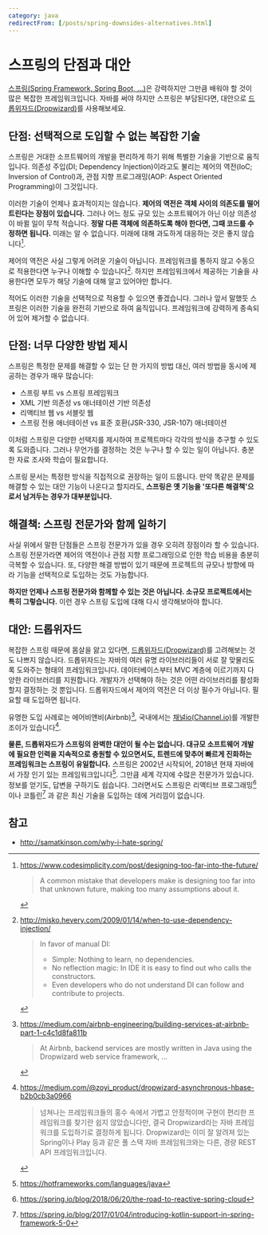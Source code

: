 ```yaml
---
category: java
redirectFrom: [/posts/spring-downsides-alternatives.html]
---
```


# 스프링의 단점과 대안

[스프링(Spring Framework, Spring Boot, …)][spring]은 강력하지만 그만큼 배워야 할 것이 많은 복잡한 프레임워크입니다. 자바를 써야 하지만 스프링은 부담된다면, 대안으로 [드롭위자드(Dropwizard)][dropwizard]를 사용해보세요.

[spring]: https://spring.io/
[dropwizard]: https://www.dropwizard.io/

## 단점: 선택적으로 도입할 수 없는 복잡한 기술

스프링은 거대한 소프트웨어의 개발을 편리하게 하기 위해 특별한 기술을 기반으로 움직입니다. 의존성 주입(DI; Dependency Injection)이라고도 불리는 제어의 역전(IoC; Inversion of Control)과, 관점 지향 프로그래밍(AOP: Aspect Oriented Programming)이 그것입니다.

이러한 기술이 언제나 효과적이지는 않습니다. **제어의 역전은 객체 사이의 의존도를 떨어트린다는 장점이 있습니다.** 그러나 어느 정도 규모 있는 소프트웨어가 아닌 이상 의존성이 바뀔 일이 무척 적습니다. **정말 다른 객체에 의존하도록 해야 한다면, 그때 코드를 수정하면 됩니다.** 미래는 알 수 없습니다. 미래에 대해 과도하게 대응하는 것은 좋지 않습니다[^designing-too-far].

[^designing-too-far]:
    <https://www.codesimplicity.com/post/designing-too-far-into-the-future/>

    > A common mistake that developers make is designing too far into that unknown future, making too many assumptions about it.

제어의 역전은 사실 그렇게 어려운 기술이 아닙니다. 프레임워크를 통하지 않고 수동으로 적용한다면 누구나 이해할 수 있습니다[^manual-di]. 하지만 프레임워크에서 제공하는 기술을 사용한다면 모두가 해당 기술에 대해 알고 있어야만 합니다.

[^manual-di]:
    <http://misko.hevery.com/2009/01/14/when-to-use-dependency-injection/>

    > In favor of manual DI:
    >
    > - Simple: Nothing to learn, no dependencies.
    > - No reflection magic: In IDE it is easy to find out who calls the constructors.
    > - Even developers who do not understand DI can follow and contribute to projects.

적어도 이러한 기술을 선택적으로 적용할 수 있으면 좋겠습니다. 그러나 앞서 말했듯 스프링은 이러한 기술을 완전히 기반으로 하여 움직입니다. 프레임워크에 강력하게 종속되어 있어 제거할 수 없습니다.

## 단점: 너무 다양한 방법 제시

스프링은 특정한 문제를 해결할 수 있는 단 한 가지의 방법 대신, 여러 방법을 동시에 제공하는 경우가 매우 많습니다:

- 스프링 부트 vs 스프링 프레임워크
- XML 기반 의존성 vs 애너테이션 기반 의존성
- 리액티브 웹 vs 서블릿 웹
- 스프링 전용 애너테이션 vs 표준 호환(JSR-330, JSR-107) 애너테이션

이처럼 스프링은 다양한 선택지를 제시하여 프로젝트마다 각각의 방식을 추구할 수 있도록 도와줍니다. 그러나 무언가를 결정하는 것은 누구나 할 수 있는 일이 아닙니다. 충분한 자료 조사와 학습이 필요합니다.

스프링 문서는 특정한 방식을 직접적으로 권장하는 일이 드뭅니다. 만약 똑같은 문제를 해결할 수 있는 대안 기능이 나온다고 할지라도, **스프링은 옛 기능을 '또다른 해결책'으로서 남겨두는 경우가 대부분입니다.**

## 해결책: 스프링 전문가와 함께 일하기

사실 위에서 말한 단점들은 스프링 전문가가 있을 경우 오히려 장점이라 할 수 있습니다. 스프링 전문가라면 제어의 역전이나 관점 지향 프로그래밍으로 인한 학습 비용을 충분히 극복할 수 있습니다. 또, 다양한 해결 방법이 있기 때문에 프로젝트의 규모나 방향에 따라 기능을 선택적으로 도입하는 것도 가능합니다.

**하지만 언제나 스프링 전문가와 함께할 수 있는 것은 아닙니다. 소규모 프로젝트에서는 특히 그렇습니다.** 이런 경우 스프링 도입에 대해 다시 생각해보아야 합니다.

## 대안: 드롭위자드

복잡한 스프링 때문에 몸살을 앓고 있다면, [드롭위자드(Dropwizard)][dropwizard]를 고려해보는 것도 나쁘지 않습니다. 드롭위자드는 자바의 여러 유명 라이브러리들이 서로 잘 맞물리도록 도와주는 형태의 프레임워크입니다. 데이터베이스부터 MVC 계층에 이르기까지 다양한 라이브러리를 지원합니다. 개발자가 선택해야 하는 것은 어떤 라이브러리를 활성화할지 결정하는 것 뿐입니다. 드롭위자드에서 제어의 역전은 더 이상 필수가 아닙니다. 필요할 때 도입하면 됩니다.

유명한 도입 사례로는 에어비앤비(Airbnb)[^in-airbnb], 국내에서는 [채널io(Channel.io)][channelio]를 개발한 조이가 있습니다[^in-zoyi].

[^in-airbnb]:
    <https://medium.com/airbnb-engineering/building-services-at-airbnb-part-1-c4c1d8fa811b>

    > At Airbnb, backend services are mostly written in Java using the Dropwizard web service framework, ...

[channelio]: https://channel.io/

[^in-zoyi]:
    <https://medium.com/@zoyi_product/dropwizard-asynchronous-hbase-b2b0cb3a0966>

    > 넘쳐나는 프레임워크들의 홍수 속에서 가볍고 안정적이며 구현이 편리한 프레임워크를 찾기란 쉽지 않았습니다만, 결국 Dropwizard라는 자바 프레임워크를 도입하기로 결정하게 됩니다. Dropwizard는 이미 잘 알려져 있는 Spring이나 Play 등과 같은 풀 스택 자바 프레임워크와는 다른, 경량 REST API 프레임워크입니다.

**물론, 드롭위자드가 스프링의 완벽한 대안이 될 수는 없습니다. 대규모 소프트웨어 개발에 필요한 인력을 지속적으로 충원할 수 있으면서도, 트렌드에 맞추어 빠르게 진화하는 프레임워크는 스프링이 유일합니다.** 스프링은 2002년 시작되어, 2018년 현재 자바에서 가장 인기 있는 프레임워크입니다[^spring-ranking]. 그만큼 세계 각지에 수많은 전문가가 있습니다. 정보를 얻기도, 답변을 구하기도 쉽습니다. 그러면서도 스프링은 리액티브 프로그래밍[^reactive-support]이나 코틀린[^kotlin-support] 과 같은 최신 기술을 도입하는 데에 거리낌이 없습니다.

[^spring-ranking]: <https://hotframeworks.com/languages/java>

[^reactive-support]: <https://spring.io/blog/2018/06/20/the-road-to-reactive-spring-cloud>

[^kotlin-support]: <https://spring.io/blog/2017/01/04/introducing-kotlin-support-in-spring-framework-5-0>

## 참고

- <http://samatkinson.com/why-i-hate-spring/>
